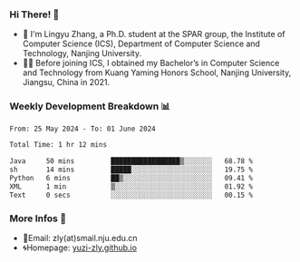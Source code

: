 ### Hi There! 👋 
- 🐳 I'm Lingyu Zhang, a Ph.D. student at the SPAR group, the Institute of Computer Science (ICS), Department of Computer Science and Technology, Nanjing University.
- 🧑‍🎓 Before joining ICS, I obtained my Bachelor’s in Computer Science and Technology from Kuang Yaming Honors School, Nanjing University, Jiangsu, China in 2021.

### Weekly Development Breakdown :bar_chart:

<!--START_SECTION:waka-->

```txt
From: 25 May 2024 - To: 01 June 2024

Total Time: 1 hr 12 mins

Java     50 mins         █████████████████▒░░░░░░░   68.78 %
sh       14 mins         █████░░░░░░░░░░░░░░░░░░░░   19.75 %
Python   6 mins          ██▒░░░░░░░░░░░░░░░░░░░░░░   09.41 %
XML      1 min           ▒░░░░░░░░░░░░░░░░░░░░░░░░   01.92 %
Text     0 secs          ░░░░░░░░░░░░░░░░░░░░░░░░░   00.15 %
```

<!--END_SECTION:waka-->

<!--
### Github Contributions :octocat:

![](https://raw.githubusercontent.com/yuzi-zly/yuzi-zly/output/github-contribution-grid-snake.svg)              
-->

### More Infos 📖

- 📧Email: zly(at)smail.nju.edu.cn
- 🌀Homepage: [yuzi-zly.github.io](https://yuzi-zly.github.io/)
